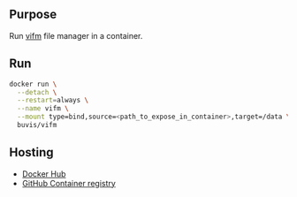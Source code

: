 ## Purpose

Run [vifm](https://github.com/vifm/vifm) file manager in a container.

## Run

```bash
docker run \
  --detach \
  --restart=always \
  --name vifm \
  --mount type=bind,source=<path_to_expose_in_container>,target=/data \
  buvis/vifm
```

## Hosting

- [Docker Hub](https://hub.docker.com/repository/docker/buvis/vifm)
- [GitHub Container registry](https://ghcr.io/buvis/vifm)
